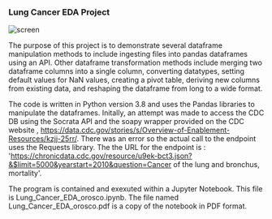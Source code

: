 
### Lung Cancer EDA Project

![screen]([https://github.com/cjorosco/Portfolio/Chronic-Kidney-Disease/blob/master/charts/window.png](https://github.com/cjorosco/Portfolio/blob/main/Project2_Lung_Cancer_EDA/lungs.jpg))
											
											
The purpose of this project is to demonstrate several dataframe manipulation methods to include ingesting files into pandas dataframes using an API. Other dataframe transformation methods include merging two dataframe columns into a single column, converting datatypes, setting default values for NaN values, creating a pivot table, deriving new columns from existing data, and reshaping the dataframe from long to a wide format.

The code is written in Python version 3.8 and uses the Pandas libraries to manipulate the dataframes. Initally, an attempt was made to access the CDC DB using the Socrata API and the soapy wrapper provided on the CDC website , https://data.cdc.gov/stories/s/Overview-of-Enablement-Resources/kzjj-25rr/.  There was an error so the actual call to the endpoint uses the Requests library. The the URL for the endpoint is : 
'https://chronicdata.cdc.gov/resource/u9ek-bct3.json?&$limit=5000&yearstart=2010&question=Cancer of the lung and bronchus, mortality'.

The program is contained and exexuted within a Jupyter Notebook.  This file is Lung_Cancer_EDA_orosco.ipynb.  The file named Lung_Cancer_EDA_orosco.pdf is a copy of the notebook in PDF format.
